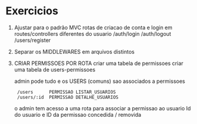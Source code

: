# Exercicios

1. Ajustar para o padrão MVC
    rotas de criacao de conta e login em routes/controllers diferentes do usuario
        /auth/login
        /auth/logout
        /users/register

2. Separar os MIDDLEWARES em arquivos distintos

3. CRIAR PERMISSOES POR ROTA
    criar uma tabela de permissoes
    criar uma tabela de users-permissoes

    admin pode tudo
    e os USERS (comuns) sao associados a permissoes

        /users      PERMISSAO LISTAR_USUARIOS
        /users/:id  PERMISSAO DETALHE_USUARIOS

    o admin tem acesso a uma rota para associar a permissao ao usuario
        Id do usuario e ID da permissao concedida / removida


